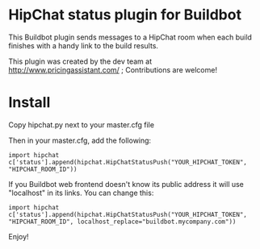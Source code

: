 HipChat status plugin for Buildbot
==================================

This Buildbot plugin sends messages to a HipChat room when each build finishes with a handy link to the build results.

This plugin was created by the dev team at http://www.pricingassistant.com/ ; Contributions are welcome!


Install
=======

Copy hipchat.py next to your master.cfg file

Then in your master.cfg, add the following:

```
import hipchat
c['status'].append(hipchat.HipChatStatusPush("YOUR_HIPCHAT_TOKEN", "HIPCHAT_ROOM_ID"))
```

If you Buildbot web frontend doesn't know its public address it will use "localhost" in its links. You can change this:

```
import hipchat
c['status'].append(hipchat.HipChatStatusPush("YOUR_HIPCHAT_TOKEN", "HIPCHAT_ROOM_ID", localhost_replace="buildbot.mycompany.com"))
```

Enjoy!